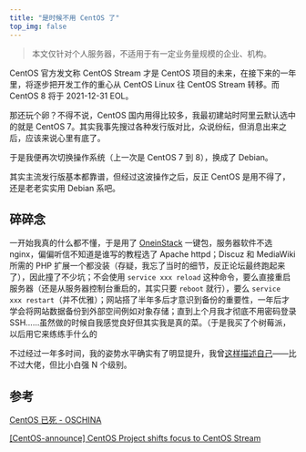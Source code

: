 ```yaml
---
title: "是时候不用 CentOS 了"
top_img: false
---
```


> 本文仅针对个人服务器，不适用于有一定业务量规模的企业、机构。

CentOS 官方发文称 CentOS Stream 才是 CentOS 项目的未来，在接下来的一年里，将逐步把开发工作的重心从 CentOS Linux 往 CentOS Stream 转移。而 CentOS 8 将于 2021-12-31 EOL。

那还玩个卵？不得不说，CentOS 国内用得比较多，我最初建站时阿里云默认选中的就是 CentOS 7。其实我事先搜过各种发行版对比，众说纷纭，但消息出来之后，应该来说心里有底了。

于是我便再次切换操作系统（上一次是 CentOS 7 到 8），换成了 Debian。

其实主流发行版基本都靠谱，但经过这波操作之后，反正 CentOS 是用不得了，还是老老实实用 Debian 系吧。

## 碎碎念

一开始我真的什么都不懂，于是用了 [OneinStack](https://oneinstack.com/) 一键包，服务器软件不选 nginx，偏偏听信不知道是谁写的教程选了 Apache httpd；Discuz 和 MediaWiki 所需的 PHP 扩展一个都没装（存疑，我忘了当时的细节，反正论坛最终跑起来了），因此撞了不少坑；不会使用 `service xxx reload` 这种命令，要么直接重启服务器（还是从服务器控制台重启的，其实只要 `reboot` 就行），要么 `service xxx restart`（并不优雅）；网站搭了半年多后才意识到备份的重要性，一年后才学会将网站数据备份到外部空间例如对象存储；直到上个月我才彻底不用密码登录 SSH……虽然做的时候自我感觉良好但其实我是真的菜。（于是我买了个树莓派，以后用它来练练手什么的

不过经过一年多时间，我的姿势水平确实有了明显提升，我曾[这样描述自己](https://kevinh.wang/1st-anniversary/)——比不过大佬，但比小白强 N 个级别。

## 参考

[CentOS 已死 - OSCHINA](https://www.oschina.net/news/122962/future-is-centos-stream)

[[CentOS-announce] CentOS Project shifts focus to CentOS Stream](https://lists.centos.org/pipermail/centos-announce/2020-December/048208.html)